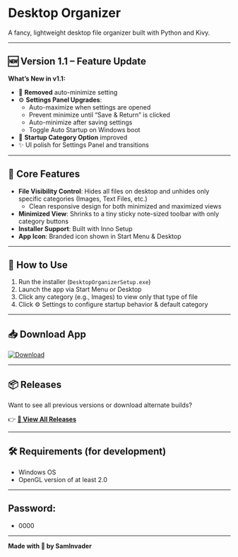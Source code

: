# Desktop Organizer

A fancy, lightweight desktop file organizer built with Python and Kivy.

---

## 🆕 Version 1.1 – Feature Update

**What’s New in v1.1:**

- 🔧 **Removed** auto-minimize setting
- ⚙️ **Settings Panel Upgrades**:
  - Auto-maximize when settings are opened
  - Prevent minimize until “Save & Return” is clicked
  - Auto-minimize after saving settings
  - Toggle Auto Startup on Windows boot
- 🎯 **Startup Category Option** improved
- ✨ UI polish for Settings Panel and transitions

---

## 🔧 Core Features  
- **File Visibility Control**: Hides all files on desktop and unhides only specific categories (Images, Text Files, etc.)
  - Clean responsive design for both minimized and maximized views  
- **Minimized View**: Shrinks to a tiny sticky note-sized toolbar with only category buttons  
- **Installer Support**: Built with Inno Setup  
- **App Icon**: Branded icon shown in Start Menu & Desktop  

---

## 🚀 How to Use  
1. Run the installer (`DesktopOrganizerSetup.exe`)  
2. Launch the app via Start Menu or Desktop  
3. Click any category (e.g., Images) to view only that type of file  
4. Click ⚙️ Settings to configure startup behavior & default category  

---

## 📥 Download App  
[![Download](https://img.shields.io/badge/Download%20App-%F0%9F%92%BE-blue?style=for-the-badge)](https://github.com/SamInvader/DesktopOrganizerApp/releases/download/v1.1.0/Desktop_Organizer.exe)

---

## 📦 Releases  
Want to see all previous versions or download alternate builds?

👉 **[📁 View All Releases](https://github.com/SamInvader/DesktopOrganizerApp/releases)**

---

## 🛠 Requirements (for development)  
- Windows OS
- OpenGL version of at least 2.0

---

## Password:
- 0000

---

**Made with 💙 by SamInvader**
